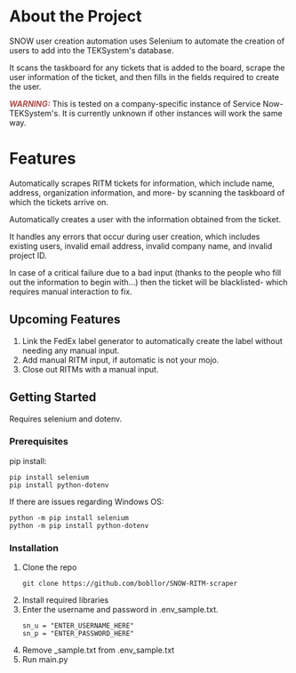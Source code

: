 # About the Project

SNOW user creation automation uses Selenium to automate the creation of users to add into the TEKSystem's database.

It scans the taskboard for any tickets that is added to the board, scrape the user information of the ticket, and then fills in the fields required to create the user.

<font color="#AA4A44">***WARNING:***</font> This is tested on a company-specific instance of Service Now- TEKSystem's. It is currently unknown if other instances will work the same way.

# Features

Automatically scrapes RITM tickets for information, which include name, address, organization information, and more- by scanning the taskboard of which the tickets arrive on.

Automatically creates a user with the information obtained from the ticket.

It handles any errors that occur during user creation, which includes existing users, invalid email address, invalid company name, and invalid project ID.

In case of a critical failure due to a bad input (thanks to the people who fill out the information to begin with...) then the ticket will be blacklisted- which requires manual interaction to fix.

## Upcoming Features

1. Link the FedEx label generator to automatically create the label without needing any manual input.
2. Add manual RITM input, if automatic is not your mojo.
3. Close out RITMs with a manual input.

## Getting Started

Requires selenium and dotenv.

### Prerequisites

pip install:
```
pip install selenium
pip install python-dotenv
```

If there are issues regarding Windows OS:
```
python -m pip install selenium
python -m pip install python-dotenv
```

### Installation

1. Clone the repo
   ```
   git clone https://github.com/bobllor/SNOW-RITM-scraper
   ```
2. Install required libraries
3. Enter the username and password in .env_sample.txt.
   ```
   sn_u = "ENTER_USERNAME_HERE"
   sn_p = "ENTER_PASSWORD_HERE"
   ```
4. Remove _sample.txt from .env_sample.txt
5. Run main.py
